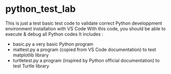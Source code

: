 # python_test_lab
This is just a test basic test code to validate correct Python developpment environment installation with VS Code
With this code, you should be able to execute & debug all Python codes
It includes :
- basic.py a very basic Python program
- mattest.py a program (copied from VS Code documentation) to test matplotlib library
- turtletest.py a program (inspired by Python official documentation) to test Turtle library
